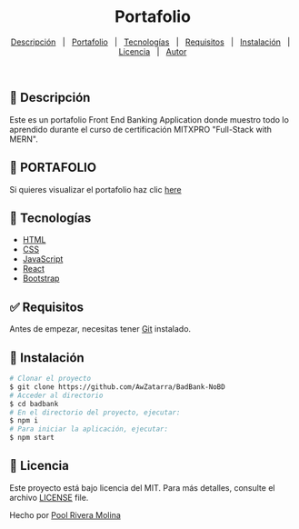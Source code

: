 # <h1 align="center">Portafolio</h1>

<p align="center">
  <a href="#dart-descripción">Descripción</a> &#xa0; | &#xa0; 
  <a href="#dart-portafolio">Portafolio</a> &#xa0; | &#xa0;
  <a href="#art-tecnologías">Tecnologías</a> &#xa0; | &#xa0;
  <a href="#white_check_mark-requisitos">Requisitos</a> &#xa0; | &#xa0;
  <a href="#toolbox-instalación">Instalación</a> &#xa0; | &#xa0;
  <a href="#briefcase-licencia">Licencia</a> &#xa0; | &#xa0;
  <a href="https://github.com/AwZatarra" target="_blank">Autor</a>
</p>

<br>


## :dart: Descripción ##

Este es un portafolio Front End Banking Application donde muestro todo lo aprendido durante el curso de certificación MITXPRO "Full-Stack with MERN".

## :dart: PORTAFOLIO ##

Si quieres visualizar el portafolio haz clic [here](https://pool-riveramolinabankingapplication.netlify.app/)

## :art: Tecnologías ##

- [HTML](https://www.w3schools.com/html/)
- [CSS](https://www.w3schools.com/css/)
- [JavaScript](https://www.w3schools.com/js/)
- [React](https://es.react.dev/)
- [Bootstrap](https://react-bootstrap.netlify.app/)

## :white_check_mark: Requisitos ##

Antes de empezar, necesitas tener [Git](https://git-scm.com) instalado.

## :toolbox: Instalación ##

```bash
# Clonar el proyecto
$ git clone https://github.com/AwZatarra/BadBank-NoBD
# Acceder al directorio
$ cd badbank
# En el directorio del proyecto, ejecutar:
$ npm i
# Para iniciar la aplicación, ejecutar:
$ npm start
```

## :briefcase:	 Licencia ##

Este proyecto está bajo licencia del MIT. Para más detalles, consulte el archivo [LICENSE](LICENSE) file.


Hecho por <a href="https://github.com/AwZatarra" target="_blank">Pool Rivera Molina</a>
